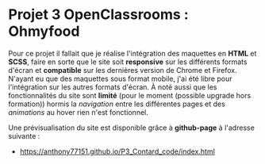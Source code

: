 # Projet 3 OpenClassrooms : Ohmyfood 

Pour ce projet il fallait que je réalise l'intégration des maquettes en **HTML** et **SCSS**, faire en sorte que le site soit **responsive** sur les différents formats d'écran et **compatible** sur les dernières version de Chrome et Firefox. N'ayant eu que des maquettes sous format mobile, j'ai été libre pour l'intégration sur les autres formats d'écran. À noté aussi que les fonctionnalités du site sont **limité** (pour le moment (possible upgrade hors formation)) hormis la *navigation* entre les différentes pages et des *animations* au hover rien n'est fonctionnel.

Une prévisualisation du site est disponible grâce à **github-page** à l'adresse suivante : 
- https://anthony77151.github.io/P3_Contard_code/index.html
